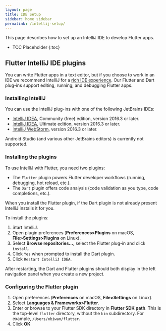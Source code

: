 ```yaml
---
layout: page
title: IDE Setup
sidebar: home_sidebar
permalink: /intellij-setup/
---
```


This page describes how to set up an IntelliJ IDE to develop Flutter apps.

* TOC Placeholder
{:toc}

## Flutter IntelliJ IDE plugins

You can write Flutter apps in a text editor, but if you choose to work in an IDE we recommend 
IntelliJ for a [rich IDE experience](/intellij-ide/). Our Flutter and Dart plug-ins support 
editing, running, and debugging Flutter apps.

### Installing IntelliJ

You can use the IntelliJ plug-ins with one of the following JetBrains IDEs:

  * [IntelliJ IDEA](https://www.jetbrains.com/idea/download/), Community (free) edition, version 2016.3 or later.
  * [IntelliJ IDEA](https://www.jetbrains.com/idea/download/), Ultimate edition, version 2016.3 or later.
  * [IntelliJ WebStorm](https://www.jetbrains.com/webstorm/download/), version 2016.3 or later.

Android Studio (and various other JetBrains editors) is currently not supported.

### Installing the plugins

To use IntelliJ with Flutter, you need two plugins:

  * The `Flutter` plugin powers Flutter developer workflows (running, debugging, hot reload, etc.).
  * The `Dart` plugin offers code analysis (code validation as you type, code completions, etc.).

When you install the Flutter plugin, if the Dart plugin is not already present IntelliJ
installs it for you.

To install the plugins:

1. Start IntelliJ.
1. Open plugin preferences (**Preferences>Plugins** on macOS, **File>Settings>Plugins** on Linux).
1. Select **Browse repositories…**,  select the Flutter plug-in and click `install`.
1. Click `Yes` when prompted to install the Dart plugin.
1. Click `Restart IntelliJ IDEA`.

After restarting, the Dart and Flutter plugins should both display in the left
navigation panel when you create a new project.

### Configuring the Flutter plugin

1. Open preferences (**Preferences** on macOS, **File>Settings** on Linux).
1. Select **Languages & Frameworks>Flutter**.
1. Enter or browse to your Flutter SDK directory in **Flutter SDK path**. This is the top-level `flutter`
   directory, without the `bin` subdirectory. For example, `/Users/obiwan/flutter`.
1. Click **OK**
